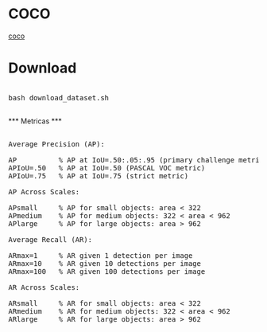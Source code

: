 # COCO

[coco](https://cocodataset.org/#detection-eval)

# Download

<pre>

bash download_dataset.sh

</pre>

*** Metricas ***

<pre>

Average Precision (AP):

AP          % AP at IoU=.50:.05:.95 (primary challenge metric)
APIoU=.50   % AP at IoU=.50 (PASCAL VOC metric)
APIoU=.75   % AP at IoU=.75 (strict metric)

AP Across Scales:

APsmall     % AP for small objects: area < 322
APmedium    % AP for medium objects: 322 < area < 962
APlarge     % AP for large objects: area > 962

Average Recall (AR):

ARmax=1     % AR given 1 detection per image
ARmax=10    % AR given 10 detections per image
ARmax=100   % AR given 100 detections per image

AR Across Scales:

ARsmall     % AR for small objects: area < 322
ARmedium    % AR for medium objects: 322 < area < 962
ARlarge     % AR for large objects: area > 962

</pre>